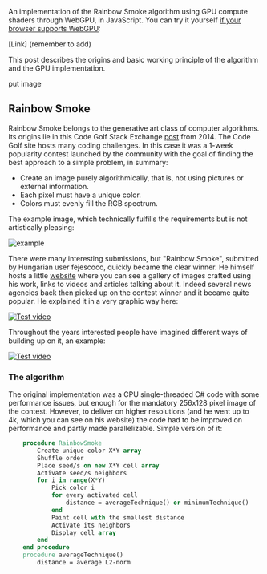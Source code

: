 An implementation of the Rainbow Smoke algorithm using GPU compute shaders through WebGPU, in JavaScript. You can try it yourself [if your browser supports WebGPU](https://caniuse.com/?search=web%20gpu):

[Link] (remember to add)

This post describes the origins and basic working principle of the algorithm and the GPU implementation.

put image

## Rainbow Smoke

Rainbow Smoke belongs to the generative art class of computer algorithms. Its origins lie in this Code Golf Stack Exchange [post](https://codegolf.stackexchange.com/questions/22144/images-with-all-colors) from 2014. The Code Golf site hosts many coding challenges. In this case it was a 1-week popularity contest launched by the community with the goal of finding the best approach to a simple problem, in summary: 

- Create an image purely algorithmically, that is, not using pictures or external information.
- Each pixel must have a unique color.
- Colors must evenly fill the RGB spectrum.

The example image, which technically fulfills the requirements but is not artistically pleasing:

![example](https://i.sstatic.net/B4e5u.png)

There were many interesting submissions, but "Rainbow Smoke", submitted by Hungarian user fejescoco, quickly became the clear winner. He himself hosts a little [website](http://rainbowsmoke.hu/home) where you can see a gallery of images crafted using his work, links to videos and articles talking about it. Indeed several news agencies back then picked up on the contest winner and it became quite popular. He explained it in a very graphic way here:

[![Test video](https://img.youtube.com/vi/OuvFsB4SLhA/0.jpg)](https://www.youtube.com/watch?v=OuvFsB4SLhA)

Throughout the years interested people have imagined different ways of building up on it, an example:

[![Test video](https://img.youtube.com/vi/dVQDYne8Bkc/0.jpg)](https://www.youtube.com/watch?v=dVQDYne8Bkc)



### The algorithm

The original implementation was a CPU single-threaded C# code with some performance issues, but enough for the mandatory 256x128 pixel image of the contest. However, to deliver on higher resolutions (and he went up to 4k, which you can see on his website) the code had to be improved on performance and partly made parallelizable. Simple version of it:

```vhdl
	procedure RainbowSmoke
        Create unique color X*Y array
        Shuffle order
        Place seed/s on new X*Y cell array
        Activate seed/s neighbors
        for i in range(X*Y)
        	Pick color i
            for every activated cell
                distance = averageTechnique() or minimumTechnique()
            end
            Paint cell with the smallest distance
            Activate its neighbors
        	Display cell array
        end
    end procedure
    procedure averageTechnique()
        distance = average L2-norm
```

